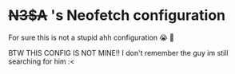 # ~~N3$A~~ 's Neofetch configuration

For sure this is not a stupid ahh configuration :sob: :pray:

BTW THIS CONFIG IS NOT MINE!!
I don't remember the guy im still searching for him :<
